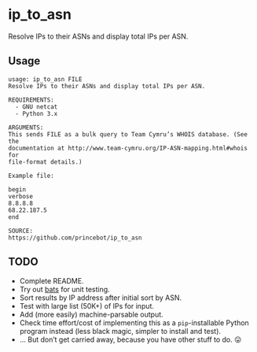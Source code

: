ip_to_asn
=========
Resolve IPs to their ASNs and display total IPs per ASN.  


Usage
-----
```
usage: ip_to_asn FILE
Resolve IPs to their ASNs and display total IPs per ASN.

REQUIREMENTS:
  - GNU netcat
  - Python 3.x

ARGUMENTS:
This sends FILE as a bulk query to Team Cymru’s WHOIS database. (See the
documentation at http://www.team-cymru.org/IP-ASN-mapping.html#whois for
file-format details.)

Example file:

begin
verbose
8.8.8.8
68.22.187.5
end

SOURCE:
https://github.com/princebot/ip_to_asn
```


TODO
----
* Complete README.
* Try out [bats](https://github.com/sstephenson/bats) for unit testing.
* Sort results by IP address after initial sort by ASN.
* Test with large list (50K+) of IPs for input.
* Add (more easily) machine-parsable output.
* Check time effort/cost of implementing this as a `pip`-installable Python
  program instead (less black magic, simpler to install and test).
* … But don’t get carried away, because you have other stuff to do.
  :stuck_out_tongue:
